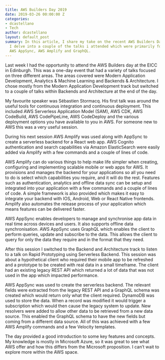 ```yaml
---
title: AWS Builders Day 2019
date: 2019-03-26 00:00:00 Z
categories:
- dcastellano
- Tech
author: dcastellano
layout: default_post
summary: In this article, I share my take on the recent AWS Builders Day in Edinburgh.
  I delve into a couple of the talks i attended which were primarily focused around
  AWS AppSync, AWS Amplify and GraphQL.
---
```


Last week I had the opportunity to attend the AWS Builders day at the EICC in Edinburgh. This was a one-day event that had a variety of talks focused on three different areas. The areas covered were Modern Application Development, Analytics & Machine Learning and Backends & Architecture. I chose mostly from the Modern Application Development track but switched to a couple of talks within Backends and Architecture at the end of the day.

My favourite speaker was Sébastien Stormacq. His first talk was around the useful tools for continuous integration and continuous deployment. This included AWS Serverless Application Model (SAM), AWS CDK, AWS CodeBuild, AWS CodePipeLine, AWS CodeDeploy and the various deployment options you have available to you in AWS. For someone new to AWS this was a very useful session.

During his next session AWS Amplify was used along with AppSync to create a serverless backend for a React web app. AWS Cognito authentication and search capabilities via Amazon ElasticSearch were easily added via Amplify with a few commands and a couple of lines of code.

AWS Amplify can do various things to help make life simpler when creating, configuring and implementing scalable mobile or web apps for AWS. It provisions and manages the backend for your applications so all you need to do is select which capabilities you require, and it will do the rest. Features such as authentication, analytics and offline data sync can be setup and integrated into your application with a few commands and a couple of lines of code. A simple framework is also provided which makes it easy to integrate your backend with IOS, Android, Web or React Native frontends. Amplify also automates the release process of your application which means features can be delivered faster.

AWS AppSync enables developers to manage and synchronise app data in real time across devices and users. It also supports offline data synchronisation. AWS AppSync uses GraphQL which enables the client to perform queries, update and subscribe to the data. This allows the client to query for only the data they require and in the format that they need.

After this session I switched to the Backend and Architecture track to listen to a talk on Rapid Prototyping using Serverless Backend. This session was about a hypothetical client who required their mobile app to be refreshed and a prototype to be created with real data in a small timeframe. The client had an existing legacy REST API which returned a lot of data that was not used in the app which impacted performance.

AWS AppSync was used to create the serverless backend. The relevant fields were extracted from the legacy REST API and a GraphQL schema was created which would return only what the client required. DynamoDB was used to store the data. When a record was modified it would trigger a subscription which would then cause the legacy system to update. New resolvers were added to allow other data to be retrieved from a new data source. This enabled the GraphQL schema to have the new fields but coming from a different data source. All of this was achieved with a few AWS Amplify commands and a few Velocity templates.

The day provided a good introduction to some key features and concepts. My knowledge is mostly in Microsoft Azure, so it was great to see what AWS offer and how this differs from the Microsoft proposition. I can’t wait to explore more within the AWS space.

